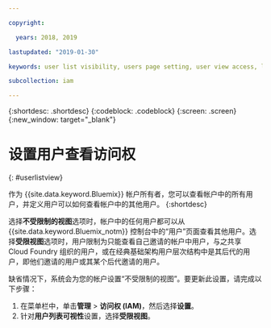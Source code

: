 ```yaml
---

copyright:

  years: 2018, 2019

lastupdated: "2019-01-30"

keywords: user list visibility, users page setting, user view access, limit access to users list, user list access

subcollection: iam

---
```


{:shortdesc: .shortdesc}
{:codeblock: .codeblock}
{:screen: .screen}
{:new_window: target="_blank"}

# 设置用户查看访问权
{: #userlistview}

作为 {{site.data.keyword.Bluemix}} 帐户所有者，您可以查看帐户中的所有用户，并定义用户可以如何查看帐户中的其他用户。
{:shortdesc}

选择**不受限制的视图**选项时，帐户中的任何用户都可以从 {{site.data.keyword.Bluemix_notm}} 控制台中的“用户”页面查看其他用户。选择**受限视图**选项时，用户限制为只能查看自己邀请的帐户中用户，与之共享 Cloud Foundry 组织的用户，或在经典基础架构用户层次结构中是其后代的用户，即他们邀请的用户或其某个后代邀请的用户。

缺省情况下，系统会为您的帐户设置“不受限制的视图”。要更新此设置，请完成以下步骤：

1. 在菜单栏中，单击**管理** &gt; **访问权 (IAM)**，然后选择**设置**。
2. 针对**用户列表可视性**设置，选择**受限视图**。
